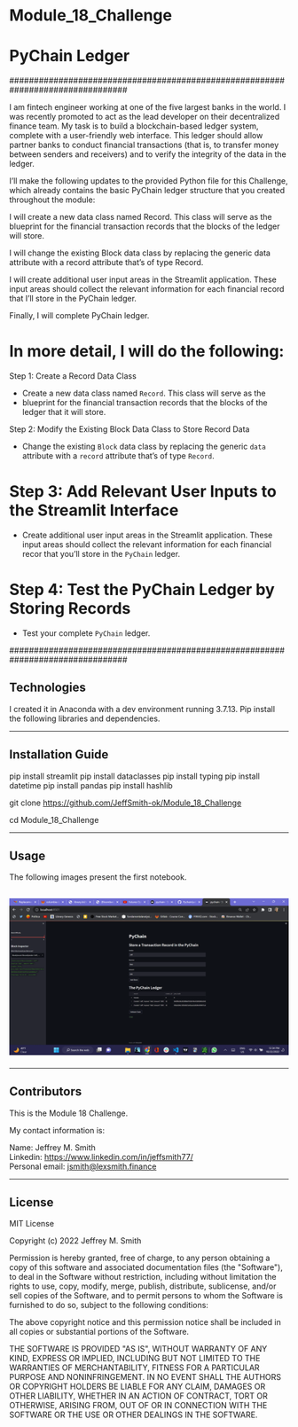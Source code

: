 # Module_18_Challenge

# PyChain Ledger

################################################################################

I am fintech engineer working at one of the five largest banks in the world. I was recently promoted to act as the lead developer on their decentralized finance team. My task is to build a blockchain-based ledger system, complete with a user-friendly web interface. This ledger should allow partner banks to conduct financial transactions (that is, to transfer money between senders and receivers) and to verify the integrity of the data in the ledger.

I’ll make the following updates to the provided Python file for this Challenge, which already contains the basic PyChain ledger structure that you created throughout the module:

I will create a new data class named Record. This class will serve as the blueprint for the financial transaction records that the blocks of the ledger will store.

I will change the existing Block data class by replacing the generic data attribute with a record attribute that’s of type Record.

I will create additional user input areas in the Streamlit application. These input areas should collect the relevant information for each financial record that I’ll store in the PyChain ledger.

Finally, I will complete PyChain ledger.

# In more detail, I will do the following:

Step 1: Create a Record Data Class

- Create a new data class named `Record`. This class will serve as the
- blueprint for the financial transaction records that the blocks of the ledger that it will store.

Step 2: Modify the Existing Block Data Class to Store Record Data

- Change the existing `Block` data class by replacing the generic `data` attribute with a `record` attribute that’s of type `Record`.

# Step 3: Add Relevant User Inputs to the Streamlit Interface

- Create additional user input areas in the Streamlit application. These input areas should collect the relevant information for each financial recor that you’ll store in the `PyChain` ledger.

# Step 4: Test the PyChain Ledger by Storing Records

- Test your complete `PyChain` ledger.

################################################################################

## Technologies

I created it in Anaconda with a dev environment running 3.7.13. Pip install the following libraries and dependencies.

---

## Installation Guide

pip install streamlit
pip install dataclasses
pip install typing
pip install datetime
pip install pandas
pip install hashlib

git clone https://github.com/JeffSmith-ok/Module_18_Challenge

cd Module_18_Challenge

---

## Usage

The following images present the first notebook.

## ![Screenshot of the Jupyter Lab](Images/streamlit.png) </br>

---

## Contributors

This is the Module 18 Challenge.

My contact information is:

Name: Jeffrey M. Smith </br>
Linkedin: https://www.linkedin.com/in/jeffsmith77/ </br>
Personal email: jsmith@lexsmith.finance</br>

---

## License

MIT License

Copyright (c) 2022 Jeffrey M. Smith

Permission is hereby granted, free of charge, to any person obtaining a copy of this software and associated documentation files (the "Software"), to deal in the Software without restriction, including without limitation the rights to use, copy, modify, merge, publish, distribute, sublicense, and/or sell
copies of the Software, and to permit persons to whom the Software is furnished to do so, subject to the following conditions:

The above copyright notice and this permission notice shall be included in all copies or substantial portions of the Software.

THE SOFTWARE IS PROVIDED "AS IS", WITHOUT WARRANTY OF ANY KIND, EXPRESS OR IMPLIED, INCLUDING BUT NOT LIMITED TO THE WARRANTIES OF MERCHANTABILITY, FITNESS FOR A PARTICULAR PURPOSE AND NONINFRINGEMENT. IN NO EVENT SHALL THE AUTHORS OR COPYRIGHT HOLDERS BE LIABLE FOR ANY CLAIM, DAMAGES OR OTHER LIABILITY, WHETHER IN AN ACTION OF CONTRACT, TORT OR OTHERWISE, ARISING FROM, OUT OF OR IN CONNECTION WITH THE SOFTWARE OR THE USE OR OTHER DEALINGS IN THE
SOFTWARE.

```

```

